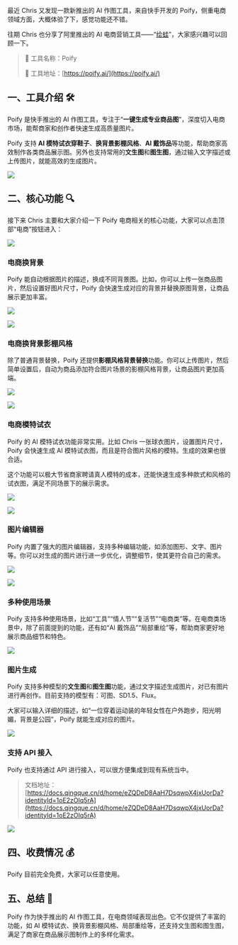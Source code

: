 最近 Chris 又发现一款新推出的 AI 作图工具，来自快手开发的 Poify，侧重电商领域方面，大概体验了下，感觉功能还不错。

往期 Chris 也分享了阿里推出的 AI 电商营销工具——“[绘蛙](https://mp.weixin.qq.com/s/mnUUc9r_r3SAnPdq3HDrEQ)”，大家感兴趣可以回顾一下。

> 🌟 工具名称：Poify
>
> 🔗 工具地址：[https://poify.ai/](https://poify.ai/)
>

## 一、工具介绍 🛠️
Poify 是快手推出的 AI 作图工具，专注于“**一键生成专业商品图**”，深度切入电商市场，能帮商家和创作者快速生成高质量图片。

Poify 支持 **AI 模特试衣穿鞋子**、**换背景影棚风格**、**AI 戴饰品**等功能，帮助商家高效制作各类商品展示图。另外也支持常用的**文生图**和**图生图**，通过输入文字描述或上传图片，就能高效的生成图片。

![](https://cdn.nlark.com/yuque/0/2025/png/186051/1747061486899-47370101-fbf0-4762-9d15-ee8ec4d6258e.png)

## 二、核心功能 🔍
接下来 Chris 主要和大家介绍一下 Poify 电商相关的核心功能，大家可以点击顶部“电商”按钮进入：

![](https://cdn.nlark.com/yuque/0/2025/png/186051/1747063432086-a5e539bd-d426-4f19-a9fa-870d09b0cc57.png)

### 电商换背景
<font style="color:rgba(0, 0, 0, 0.9);">Poify 能自动根据图片的描述，换成不同背景图。比如，你可以上传一张商品图片，然后设置好图片尺寸，Poify 会快速生成对应的背景并替换原图背景，让商品展示更加丰富。</font>

![](https://cdn.nlark.com/yuque/0/2025/png/186051/1747063770143-85819ec3-5568-4922-9903-3cb885597d6f.png)

![](https://cdn.nlark.com/yuque/0/2025/png/186051/1747136088333-1762e891-2955-40bb-9bf2-1e113a44836f.png)

### 电商换背景影棚风格
<font style="color:rgba(0, 0, 0, 0.9);">除了普通背景替换，Poify 还提供</font>**<font style="color:rgba(0, 0, 0, 0.9);">影棚风格背景替换</font>**<font style="color:rgba(0, 0, 0, 0.9);">功能。你可以上传图片，然后简单设置后，自动为商品添加符合图片场景的影棚风格背景，让商品图片更加高端。</font>

![](https://cdn.nlark.com/yuque/0/2025/png/186051/1747141732229-d1739662-df3a-4abc-9030-9089b7eebcca.png)

![](https://cdn.nlark.com/yuque/0/2025/png/186051/1747141687919-b1d6e6bd-2a38-4e3e-a4e5-cc186f4b3a74.png)

### 电商模特试衣
Poify 的 AI 模特试衣功能非常实用。比如 Chris 一张球衣图片，设置图片尺寸，Poify 会快速生成 AI 模特试衣图，而且是符合图片风格的模特。生成的效果也很合适。

这个功能可以极大节省商家聘请真人模特的成本，还能快速生成多种款式和风格的试衣图，满足不同场景下的展示需求。

![](https://cdn.nlark.com/yuque/0/2025/png/186051/1747142220643-cf1b61df-49a6-47ee-ae16-9677de9b388c.png)

![](https://cdn.nlark.com/yuque/0/2025/png/186051/1747145461309-94cedd21-8604-4092-84b8-a4c1130afed3.png)

### 图片编辑器
Poify 内置了强大的图片编辑器，支持多种编辑功能，如添加图形、文字、图片等。你可以对生成的图片进行进一步优化，调整细节，使其更符合自己的需求。

![](https://cdn.nlark.com/yuque/0/2025/png/186051/1747145524037-4b04161b-6ed7-4534-8162-6f4e2fc921df.png)

![](https://cdn.nlark.com/yuque/0/2025/png/186051/1747145556503-f67af55c-dd8d-481b-b671-3b6f96b5882a.png)



### 多种使用场景
Poify 支持多种使用场景，比如“工具”“情人节”“复活节”“电商类”等。在电商类场景中，除了前面提到的功能，还有如“AI 戴饰品”“局部重绘”等，帮助商家更好地展示商品细节和特色。

![](https://cdn.nlark.com/yuque/0/2025/png/186051/1747145955189-42322329-b884-4538-a4ce-b8bf88652007.png)

### 图片生成
Poify 支持多种模型的**文生图**和**图生图**功能，通过文字描述生成图片，对已有图片进行再创作。目前支持的模型有：可图、SD1.5、Flux。

大家可以输入详细的描述，如“一位穿着运动装的年轻女性在户外跑步，阳光明媚，背景是公园”，Poify 就能生成对应的图片。

![](https://cdn.nlark.com/yuque/0/2025/png/186051/1747146892396-5dca3bce-a1bf-41a3-98fe-52654b14c4f2.png)

### 支持 API 接入
Poify 也支持通过 API 进行接入，可以很方便集成到现有系统当中。

> 文档地址：[https://docs.qingque.cn/d/home/eZQDeD8AaH7DsqwpX4jxUorDa?identityId=1oE2zOIq5rA](https://docs.qingque.cn/d/home/eZQDeD8AaH7DsqwpX4jxUorDa?identityId=1oE2zOIq5rA)
>

![](https://cdn.nlark.com/yuque/0/2025/png/186051/1747063196077-46799a37-859e-490c-b0e5-4bfb4b564137.png)

## 四、收费情况 💰
Poify 目前完全免费，大家可以任意使用。

## 五、总结 📝
Poify 作为快手推出的 AI 作图工具，在电商领域表现出色。它不仅提供了丰富的功能，如 AI 模特试衣、换背景影棚风格、局部重绘等，还支持文生图和图生图，满足了商家在商品展示图制作上的多样化需求。

